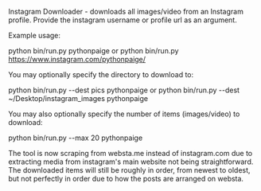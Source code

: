Instagram Downloader - downloads all images/video from an Instagram profile.
Provide the instagram username or profile url as an argument.

Example usage:

python bin/run.py pythonpaige
or
python bin/run.py https://www.instagram.com/pythonpaige/


You may optionally specify the directory to download to:

python bin/run.py --dest pics pythonpaige
or
python bin/run.py --dest ~/Desktop/instagram_images pythonpaige

You may also optionally specify the number of items (images/video) to download:

python bin/run.py --max 20 pythonpaige


The tool is now scraping from websta.me instead of instagram.com due to
extracting media from instagram's main website not being straightforward.
The downloaded items will still be roughly in order, from newest to oldest,
but not perfectly in order due to how the posts are arranged on websta.